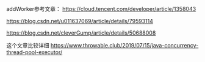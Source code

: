 
addWorker参考文章：
https://cloud.tencent.com/developer/article/1358043

https://blog.csdn.net/u011637069/article/details/79593114

https://blog.csdn.net/cleverGump/article/details/50688008

这个文章比较详细
https://www.throwable.club/2019/07/15/java-concurrency-thread-pool-executor/